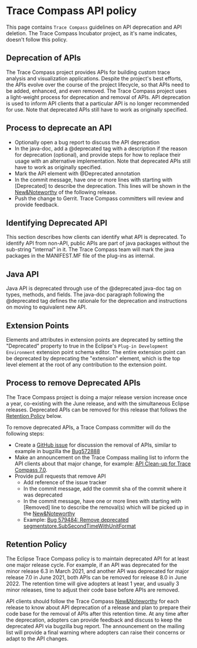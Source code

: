 # Trace Compass API policy
This page contains `Trace Compass` guidelines on API deprecation and API deletion. The Trace Compass Incubator project, as it's name indicates, doesn't follow this policy.

## Deprecation of APIs

The Trace Compass project provides APIs for building custom trace analysis and visualization applications. Despite the project's best efforts, the APIs evolve over the course of the project lifecycle, so that APIs need to be added, enhanced, and even removed. The Trace Compass project uses a light-weight process for deprecation and removal of APIs. API deprecation is used to inform API clients that a particular API is no longer recommended for use. Note that deprecated APIs still have to work as originally specified. 

## Process to deprecate an API
* Optionally open a bug report to discuss the API deprecation
* In the java-doc, add a @deprecated tag with a description if the reason for deprecation (optional), and provide steps for how to replace their usage with an alternative implementation. Note that deprecated APIs still have to work as originally specified.
* Mark the API element with @Deprecated annotation
* In the commit message, have one or more lines with starting with [Deprecated] to describe the deprecation. This lines will be shown in the [New&Noteworthy][nan] of the following release.
* Push the change to Gerrit. Trace Compass committers will review and provide feedback.

## Identifying Deprecated API

This section describes how clients can identify what API is deprecated. To identify API from non-API, public APIs are part of java packages without the sub-string "internal" in it. The Trace Compass team will mark the java packages in the MANIFEST.MF file of the plug-ins as internal.

## Java API

Java API is deprecated through use of the @deprecated java-doc tag on types, methods, and fields. The java-doc paragraph following the @deprecated tag defines the rationale for the deprecation and instructions on moving to equivalent new API.

## Extension Points

Elements and attributes in extension points are deprecated by setting the "Deprecated" property to true in the Eclipse's `Plug-in Development Environment` extension point schema editor. The entire extension point can be deprecated by deprecating the "extension" element, which is the top level element at the root of any contribution to the extension point.

## Process to remove Deprecated APIs

The Trace Compass project is doing a major release version increase once a year, co-existing with the June release, and with the simultaneous Eclipse releases. Deprecated APIs can be removed for this release that follows the [Retention Policy](#retention-policy) below. 

To remove deprecated APIs, a Trace Compass committer will do the following steps:
* Create a [GitHub issue][issues] for discussion the removal of APIs, similar to example in bugzilla the [Bug572888][Bug572888]
* Make an announcement on the Trace Compass mailing list to inform the API clients about that major change, for example: [API Clean-up for Trace Compass 7.0][mail].
* Provide pull requests that remove API
  * Add reference of the issue tracker
  * In the commit message, add the commit sha of the commit where it was deprecated
  * In the commit message, have one or more lines with starting with [Removed] line to describe the removal(s) which will be picked up in the [New&Noteworthy][nan]
  * Example: [Bug 579484: Remove deprecated segmentstore.SubSecondTimeWithUnitFormat][example-patch]

## Retention Policy

The Eclipse Trace Compass policy is to maintain deprecated API for at least one major release cycle. For example, if an API was deprecated for the minor release 6.3 in March 2021, and another API was deprecated for major release 7.0 in June 2021, both APIs can be removed for release 8.0 in June 2022. The retention time will give adopters at least 1 year, and usually 3 minor releases, time to adjust their code base before APIs are removed. 

API clients should follow the Trace Compass [New&Noteworthy][nan] for each release to know about API deprecation of a release and plan to prepare their code base for the removal of APIs after this retention time. At any time after the deprecation, adopters can provide feedback and discuss to keep the deprecated API via bugzilla bug report. The announcement on the mailing list will provide a final warning where adopters can raise their concerns or adapt to the API changes.

[Bug572888]: https://bugs.eclipse.org/bugs/show_bug.cgi?id=572888
[example-patch]: https://git.eclipse.org/r/c/tracecompass/org.eclipse.tracecompass/+/193428
[issues]: https://github.com/eclipse-tracecompass/org.eclipse.tracecompass/issues
[mail]: https://www.eclipse.org/lists/tracecompass-dev/msg01661.html
[nan]: https://github.com/eclipse-tracecompass/org.eclipse.tracecompass/wiki/New_In_Trace_Compass